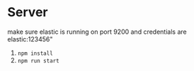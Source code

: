 # Server


make sure elastic is running on port 9200 and credentials are elastic:123456"
1. ```npm install```
2. ```npm run start```
